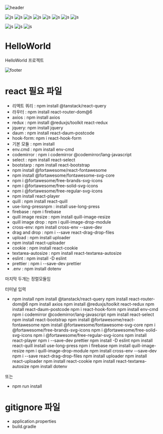 ![header](https://capsule-render.vercel.app/api?type=waving&color=95CBF0&height=200&section=header&text=Hello%20World&fontSize=90)

![js](https://img.shields.io/badge/HTML5-E34F26?style=for-the-badge&logo=html5&logoColor=white)
![js](https://img.shields.io/badge/CSS3-1572B6?style=for-the-badge&logo=css3&logoColor=white)
![js](https://img.shields.io/badge/Java-ED8B00?style=for-the-badge&logo=openjdk&logoColor=white)
![js](https://img.shields.io/badge/Spring-6DB33F?style=for-the-badge&logo=spring&logoColor=white)
![js](https://img.shields.io/badge/React-20232A?style=for-the-badge&logo=react&logoColor=61DAFB)
![js](https://img.shields.io/badge/Bootstrap-563D7C?style=for-the-badge&logo=bootstrap&logoColor=white)
![js](https://img.shields.io/badge/JavaScript-F7DF1E?style=for-the-badge&logo=JavaScript&logoColor=white)
![js](https://img.shields.io/badge/TypeScript-007ACC?style=for-the-badge&logo=typescript&logoColor=white)

![js](https://img.shields.io/badge/MySQL-00000F?style=for-the-badge&logo=mysql&logoColor=white)
![js](https://img.shields.io/badge/json%20web%20tokens-323330?style=for-the-badge&logo=json-web-tokens&logoColor=pink)
![js](https://img.shields.io/badge/Amazon_AWS-232F3E?style=for-the-badge&logo=amazon-aws&logoColor=white)


# HelloWorld
HelloWorld 프로젝트


![footer](https://capsule-render.vercel.app/api?type=waving&color=95CBF0&height=200&section=footer&text=&fontSize=90)
# react 필요 파일
- 리액트 쿼리 : npm install @tanstack/react-query
- 라우터 : npm install react-router-dom@6
- axios : npm install axios
- redux : npm install @reduxjs/toolkit react-redux
- jquery: npm install jquery
- daum : npm install react-daum-postcode
- hook-form: npm i react-hook-form
- 기본 모듈 : npm install
- env.cmd : npm install env-cmd
- codemirror : npm i codemirror @codemirror/lang-javascript
- select : npm install react-select
- bootstarp : npm install react-bootstrap
- npm install @fortawesome/react-fontawesome 
- npm install @fortawesome/fontawesome-svg-core 
- npm i @fortawesome/free-brands-svg-icons
- npm i @fortawesome/free-solid-svg-icons 
- npm i @fortawesome/free-regular-svg-icons
- npm install react-player
- quill : npm install react-quill
- use-long-pressnpm : install use-long-press
- firebase : npm i firebase
- quill image resize : npm install quill-image-resize
- quill image drop : npm i quill-image-drop-module
- cross-env: npm install cross-env --save-dev
- drag and drop : npm i --save react-drag-drop-files
- upload : npm install uploader
- npm install react-uploader
- cookie : npm install react-cookie
- textarea-autosize : npm install react-textarea-autosize
- eslint : npm install -D eslint
- prettier : npm i --save-dev prettier
- .env : npm install dotenv



 
마지막 두개는 정렬모듈임

터미널 입력
- npm install npm install @tanstack/react-query npm install react-router-dom@6 npm install axios npm install @reduxjs/toolkit react-redux npm install react-daum-postcode npm i react-hook-form npm install env-cmd npm i codemirror @codemirror/lang-javascript npm install react-select npm install react-bootstrap npm install @fortawesome/react-fontawesome npm install @fortawesome/fontawesome-svg-core npm i @fortawesome/free-brands-svg-icons npm i @fortawesome/free-solid-svg-icons npm i @fortawesome/free-regular-svg-icons npm install react-player npm i --save-dev prettier npm install -D eslint npm install react-quill install use-long-press npm i firebase npm install quill-image-resize npm i quill-image-drop-module npm install cross-env --save-dev npm i --save react-drag-drop-files npm install uploader npm install react-uploader npm install react-cookie npm install react-textarea-autosize npm install dotenv

또는

- npm run install
# gitignore 파일
- application.properties
- build.gradle
